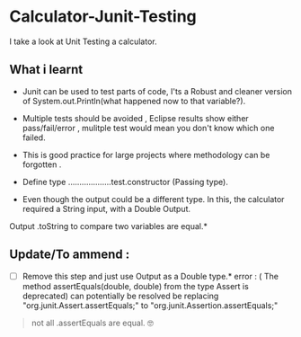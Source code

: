 # Calculator-Junit-Testing
I take a look at Unit Testing a calculator.

## What i learnt
* Junit can be used to test parts of code,
I'ts a Robust and cleaner version of System.out.Println(what happened now to that variable?).

* Multiple tests should be avoided ,
Eclipse results show either pass/fail/error , mulitple test would mean you don't know which one failed.

* This is good practice for large projects where methodology can be forgotten .


* Define type ...................test.constructor (Passing type).

* Even though the output could be a different type.
In this, the calculator required a String input, with a Double Output.

Output .toString to compare two variables are equal.*

## Update/To ammend :
- [ ] Remove this step and just use Output as a Double type.*
error : ( The method assertEquals(double, double) from the type Assert is deprecated) 
can potentially be resolved be replacing 
"org.junit.Assert.assertEquals;" to
"org.junit.Assertion.assertEquals;"

> not all .assertEquals are equal.  :nerd_face:
